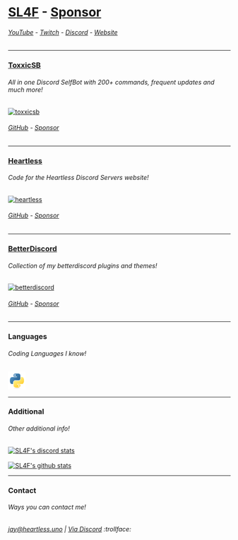 # [SL4F](https://github.com/sponsors/SL4F) - [Sponsor](https://github.com/sponsors/SL4F) 
###### [YouTube](https://youtube.com/sl44f) - [Twitch](https://twitch.tv/sl4f) - [Discord](https://dsc.gg/sadness) - [Website](https://heartless.uno)
___
### [ToxxicSB](https://github.com/toxxicsb)
###### All in one Discord SelfBot with 200+ commands, frequent updates and much more!
<p align="left">
  <a href="https://toxxicsb.tk" target="_blank">
    <img src="https://user-images.githubusercontent.com/52598005/179434952-c0d0b395-5190-49b8-80eb-35c65c3d20c0.gif" alt="toxxicsb" width="350" height="175"/>
  </a>
</p>

###### [GitHub](https://github.com/toxxicsb/toxxicsb) - [Sponsor](https://github.com/sponsors/SL4F)
___
### [Heartless](https://heartless.uno)
###### Code for the Heartless Discord Servers website!
<p align="left">
  <a href="https://hear.tless.one" target="_blank">
    <img src="https://heartless.uno/partnersmall.gif" alt="heartless" width="350" height="175"/>
  </a>
</p>

###### [GitHub](https://github.com/sl4f/heartless) - [Sponsor](https://github.com/sponsors/SL4F)
___
### [BetterDiscord](https://github.com/SL4F/betterdiscord)
###### Collection of my betterdiscord plugins and themes! 
<p align="left">
  <a href="https://github.com/SL4F/betterdiscord" target="_blank">
    <img src="https://betterdiscord.app/resources/branding/logo_large.svg" alt="betterdiscord" width="350" height="175"/>
  </a>
<p>

###### [GitHub](https://github.com/sl4f/betterdiscord) - [Sponsor](https://github.com/sponsors/SL4F)
___
### Languages
###### Coding Languages I know!
<p align="left">
  <a href="https://python.org" target="_blank">
    <img src="https://raw.githubusercontent.com/devicons/devicon/master/icons/python/python-original.svg" alt="python icon" width="40" height="40"/>
  </a>
</p>

___
### Additional
###### Other additional info!
<p align="left">
  <a href="https://discordapp.com/users/710329141903360011">
    <img alt="SL4F's discord stats" src="https://lanyard.cnrad.dev/api/710329141903360011?idleMessage=Currently%20doing%20nothing&animated=true&borderRadius=5px"></img>
  </a>
  <br><br>
  <a href="https://github.com/SL4F">
    <img alt="SL4F's github stats" src="https://github-readme-stats.vercel.app/api?username=SL4F&show_icons=true&theme=discord_old_blurple&hide_border=true"/>
  </a>
</p>

___
### Contact
###### Ways you can contact me!
###### jay@heartless.uno | [Via Discord](https://discord.com/users/710329141903360011) :trollface:	
